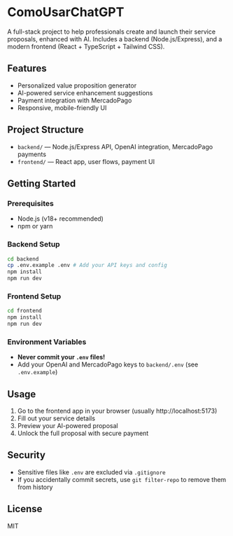 # ComoUsarChatGPT

A full-stack project to help professionals create and launch their service proposals, enhanced with AI. Includes a backend (Node.js/Express), and a modern frontend (React + TypeScript + Tailwind CSS).

## Features
- Personalized value proposition generator
- AI-powered service enhancement suggestions
- Payment integration with MercadoPago
- Responsive, mobile-friendly UI

## Project Structure
- `backend/` — Node.js/Express API, OpenAI integration, MercadoPago payments
- `frontend/` — React app, user flows, payment UI

## Getting Started

### Prerequisites
- Node.js (v18+ recommended)
- npm or yarn

### Backend Setup
```sh
cd backend
cp .env.example .env # Add your API keys and config
npm install
npm run dev
```

### Frontend Setup
```sh
cd frontend
npm install
npm run dev
```

### Environment Variables
- **Never commit your `.env` files!**
- Add your OpenAI and MercadoPago keys to `backend/.env` (see `.env.example`)

## Usage
1. Go to the frontend app in your browser (usually http://localhost:5173)
2. Fill out your service details
3. Preview your AI-powered proposal
4. Unlock the full proposal with secure payment

## Security
- Sensitive files like `.env` are excluded via `.gitignore`
- If you accidentally commit secrets, use `git filter-repo` to remove them from history

## License
MIT 